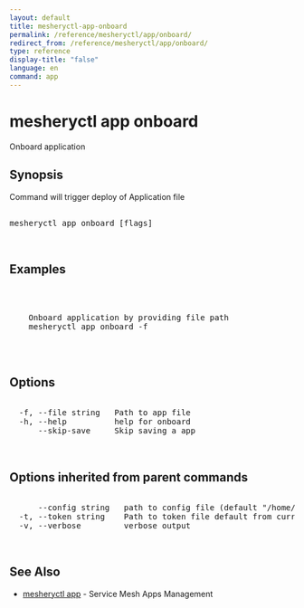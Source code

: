 ```yaml
---
layout: default
title: mesheryctl-app-onboard
permalink: /reference/mesheryctl/app/onboard/
redirect_from: /reference/mesheryctl/app/onboard/
type: reference
display-title: "false"
language: en
command: app
---
```


# mesheryctl app onboard

Onboard application

## Synopsis

Command will trigger deploy of Application file

<pre class='codeblock-pre'>
<div class='codeblock'>
mesheryctl app onboard [flags]

</div>
</pre> 

## Examples

<pre class='codeblock-pre'>
<div class='codeblock'>


	Onboard application by providing file path
	mesheryctl app onboard -f <filepath>
	

</div>
</pre> 

## Options

<pre class='codeblock-pre'>
<div class='codeblock'>
  -f, --file string   Path to app file
  -h, --help          help for onboard
      --skip-save     Skip saving a app

</div>
</pre>

## Options inherited from parent commands

<pre class='codeblock-pre'>
<div class='codeblock'>
      --config string   path to config file (default "/home/admin-pc/.meshery/config.yaml")
  -t, --token string    Path to token file default from current context
  -v, --verbose         verbose output

</div>
</pre>

## See Also

* [mesheryctl app](app/)	 - Service Mesh Apps Management

